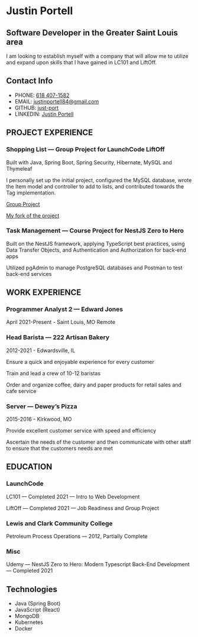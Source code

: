 # Justin Portell

## Software Developer in the Greater Saint Louis area

I am looking to establish myself with a company that will allow me to utilize and expand upon skills that I have gained in LC101 and LiftOff.

## Contact Info

- PHONE: [618 407-1582](tel:+16184071582)
- EMAIL: [justinportell84@gmail.com](mailto:justinportell84@gmail.com)
- GITHUB: [just-port](https://github.com/just-port)
- LINKEDIN: [Justin Portell](https://www.linkedin.com/in/justin-portell-01ba5483/)

## PROJECT EXPERIENCE

### Shopping List — Group Project for LaunchCode LiftOff

  Built with Java, Spring Boot, Spring Security, Hibernate, MySQL and Thymeleaf

  I personally set up the initial project, configured the MySQL database, wrote the Item model and controller to add to lists, and contributed towards the Tag implementation.

  [Group Project](https://github.com/LaunchCodeLiftoffProjects/andrew-group-a)

  [My fork of the project](https://github.com/just-port/andrew-group-a)

### Task Management — Course Project for NestJS Zero to Hero

  Built on the NestJS framework, applying TypeScript best practices, using Data Transfer Objects, and Authentication and Authorization for back-end apps

  Utilized pgAdmin to manage PostgreSQL databases and Postman to test back-end services

## WORK EXPERIENCE

### Programmer Analyst 2 — Edward Jones

April 2021-Present - Saint Louis, MO Remote

### Head Barista — 222 Artisan Bakery

2012-2021 - Edwardsville, IL

Ensure a quick and enjoyable experience for every customer

Train and lead a crew of 10-12 baristas

Order and organize coffee, dairy and paper products for retail sales and cafe service

### Server — Dewey’s Pizza

2015-2016 - Kirkwood, MO

Provide excellent customer service with speed and efficiency

Ascertain the needs of the customer and then communicate with other staff to ensure that the customers needs are met

## EDUCATION

### LaunchCode

LC101 — Completed 2021 — Intro to Web Development

LiftOff — Completed 2021 — Job Readiness and Group Project

### Lewis and Clark Community College

Petroleum Process Operations — 2012, Partially Complete

### Misc

Udemy — NestJS Zero to Hero: Modern Typescript Back-End Development — Completed 2021

## Technologies

- Java (Spring Boot)
- JavaScript (React)
- MongoDB
- Kubernetes
- Docker
